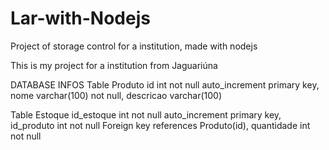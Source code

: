 # Lar-with-Nodejs
Project of storage control for a institution, made with nodejs

This is my project for a institution from Jaguariúna

 DATABASE INFOS
  Table Produto
    id int not null auto_increment primary key,
    nome varchar(100) not null,
    descricao varchar(100)
    
  Table Estoque
    id_estoque int not null auto_increment primary key,
    id_produto int not null Foreign key references Produto(id),
    quantidade int not null
    
    
    
